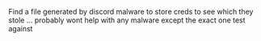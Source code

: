 Find a file generated by discord malware to store creds to see which they stole ... probably wont help with any malware except the exact one test against
